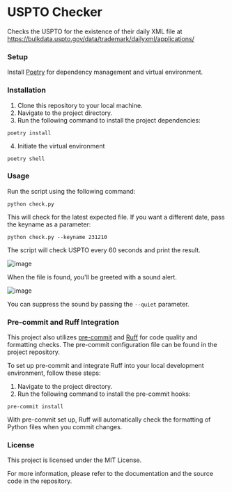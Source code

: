 # USPTO Checker

Checks the USPTO for the existence of their daily XML file at https://bulkdata.uspto.gov/data/trademark/dailyxml/applications/

### Setup

Install [Poetry](https://python-poetry.org/) for dependency management and virtual environment.

### Installation

1. Clone this repository to your local machine.
2. Navigate to the project directory.
3. Run the following command to install the project dependencies:
    
```
poetry install
```
    
4. Initiate the virtual environment

```
poetry shell
```

    
### Usage

    
Run the script using the following command:
    
```
python check.py
```
    
This will check for the latest expected file. If you want a different date, pass the keyname as a parameter:

```
python check.py --keyname 231210
```



The script will check USPTO every 60 seconds and print the result. 

![image](https://github.com/rodbv/uspto_check/assets/882489/c27798ff-af42-47e6-8c8b-89d04c0befc3)

When the file is found, you'll be greeted with a sound alert.

![image](https://github.com/rodbv/uspto_check/assets/882489/f38b0fe0-4f51-4910-9b0e-2c2ac54ac3fc)

You can suppress the sound by passing the `--quiet` parameter.


### Pre-commit and Ruff Integration

This project also utilizes [pre-commit](https://pre-commit.com/) and [Ruff](https://github.com/astral-sh/ruff) for code quality and formatting checks. The pre-commit configuration file can be found in the project repository.


To set up pre-commit and integrate Ruff into your local development environment, follow these steps:


1. Navigate to the project directory.
2. Run the following command to install the pre-commit hooks:

```
pre-commit install
```

With pre-commit set up, Ruff will automatically check the formatting of Python files when you commit changes.

### License

This project is licensed under the MIT License.

For more information, please refer to the documentation and the source code in the repository.
